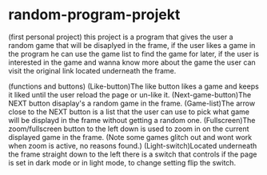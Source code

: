 # random-program-projekt
(first personal project)
this project is a program that gives the user a random game that will be disaplyed in the frame, if the user likes a game in the program he can use the game list to find the game for later, if the user is interested in the game and wanna know more about the game the user can visit the original link located underneath the frame.

(functions and buttons)
(Like-button)The like button likes a game and keeps it liked until the user reload the page or un-like it.
(Next-game-button)The NEXT button disaplay's a random game in the frame.
(Game-list)The arrow close to the NEXT button is a list that the user can use to pick what game will be displayd in the frame without getting a random one.
(Fullscreen)The zoom/fullscreen button to the left down is used to zoom in on the current displayed game in the frame. (Note some games glitch out and wont work when zoom is active, no reasons found.)
(Light-switch)Located underneath the frame straight down to the left there is a switch that controls if the page is set in dark mode or in light mode, to change setting flip the switch. 
